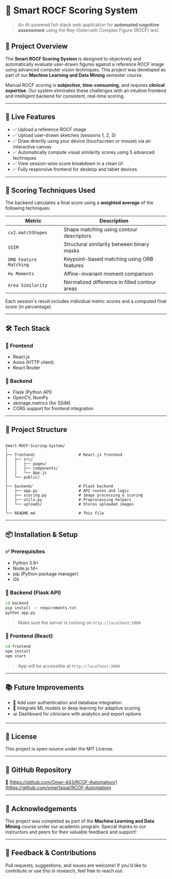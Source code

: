 
# 🧠 Smart ROCF Scoring System

> An AI-powered full-stack web application for **automated cognitive assessment** using the Rey–Osterrieth Complex Figure (ROCF) test.

## 📌 Project Overview

The **Smart ROCF Scoring System** is designed to objectively and automatically evaluate user-drawn figures against a reference ROCF image using advanced computer vision techniques. This project was developed as part of our **Machine Learning and Data Mining** semester course.

Manual ROCF scoring is **subjective**, **time-consuming**, and requires **clinical expertise**. Our system eliminates these challenges with an intuitive frontend and intelligent backend for consistent, real-time scoring.

---

## 🚀 Live Features

- ✅ Upload a reference ROCF image
- ✅ Upload user-drawn sketches (sessions 1, 2, 3)
- ✅ Draw directly using your device (touchscreen or mouse) via an interactive canvas
- ✅ Automatically compute visual similarity scores using 5 advanced techniques
- ✅ View session-wise score breakdown in a clean UI
- ✅ Fully responsive frontend for desktop and tablet devices


---

## 🧠 Scoring Techniques Used

The backend calculates a final score using a **weighted average** of the following techniques:

| Metric                  | Description                                                                 |
|------------------------|-----------------------------------------------------------------------------|
| `cv2.matchShapes`      | Shape matching using contour descriptors                                    |
| `SSIM`                 | Structural similarity between binary masks                                  |
| `ORB Feature Matching` | Keypoint-based matching using ORB features                                  |
| `Hu Moments`           | Affine-invariant moment comparison                                          |
| `Area Similarity`      | Normalized difference in filled contour areas                               |

Each session's result includes individual metric scores and a computed final score (in percentage).

---

## 🛠️ Tech Stack

### 🔹 Frontend
- React.js
- Axios (HTTP client)
- React Router


### 🔹 Backend
- Flask (Python API)
- OpenCV, NumPy
- skimage.metrics (for SSIM)
- CORS support for frontend integration

---

## 🔧 Project Structure

```

Smart-ROCF-Scoring-System/
│
├── frontend/                   # React.js frontend
│   ├── src/
│   │   ├── pages/
│   │   ├── components/
│   │   └── App.js
│   └── public/
│
├── backend/                    # Flask backend
│   ├── app.py                  # API routes and logic
│   ├── scoring.py              # Image processing & scoring
│   ├── utils.py                # Preprocessing helpers
│   └── uploads/                # Stores uploaded images
│
└── README.md                   # This file

````

---

## 📦 Installation & Setup

### ✅ Prerequisites
- Python 3.9+
- Node.js 14+
- pip (Python package manager)
- Git

### 🔹 Backend (Flask API)

```bash
cd backend
pip install -r requirements.txt
python app.py
````

> Make sure the server is running on `http://localhost:5000`

### 🔹 Frontend (React)

```bash
cd frontend
npm install
npm start
```

> App will be accessible at `http://localhost:3000`

---


## 📚 Future Improvements

* 🧾 Add user authentication and database integration
* 🤖 Integrate ML models or deep learning for adaptive scoring
* 📊 Dashboard for clinicians with analytics and export options

---

## 📎 License

This project is open-source under the MIT License.

---

## 🔗 GitHub Repository

🔗 [https://github.com/Omer-443/RCOF-Automation/](https://github.com/omerfaisal/RCOF-Automation)

---

## 🙌 Acknowledgements

This project was completed as part of the **Machine Learning and Data Mining** course under our academic program. Special thanks to our instructors and peers for their valuable feedback and support!

---

## 📣 Feedback & Contributions

Pull requests, suggestions, and issues are welcome!
If you'd like to contribute or use this in research, feel free to reach out.

```
